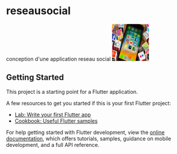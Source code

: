 # reseausocial

conception d'une application reseau social
<img alt="Ma formation flutter sur les réseaux sociaux" height="100" src="image reseau sociaux.jpg" title="Resau social" width="100"/>

## Getting Started

This project is a starting point for a Flutter application.

A few resources to get you started if this is your first Flutter project:

- [Lab: Write your first Flutter app](https://docs.flutter.dev/get-started/codelab)
- [Cookbook: Useful Flutter samples](https://docs.flutter.dev/cookbook)

For help getting started with Flutter development, view the
[online documentation](https://docs.flutter.dev/), which offers tutorials,
samples, guidance on mobile development, and a full API reference.
